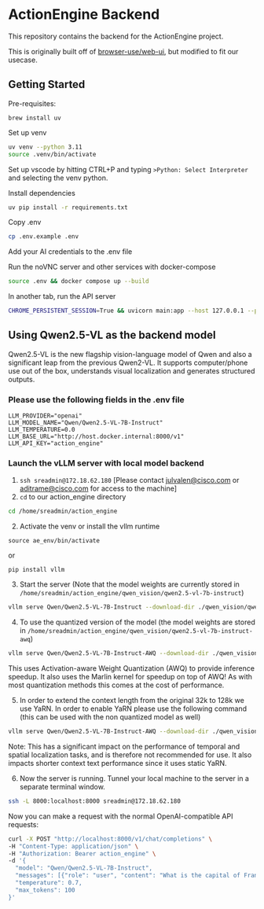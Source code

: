 # ActionEngine Backend

This repository contains the backend for the ActionEngine project.

This is originally built off of [browser-use/web-ui](https://github.com/browser-use/web-ui), but modified to fit our usecase.

## Getting Started

Pre-requisites:

```
brew install uv
```

Set up venv

```bash
uv venv --python 3.11
source .venv/bin/activate
```

Set up vscode by hitting CTRL+P and typing `>Python: Select Interpreter` and selecting the venv python.

Install dependencies

```bash
uv pip install -r requirements.txt
```

Copy .env

```bash
cp .env.example .env
```

Add your AI credentials to the .env file

Run the noVNC server and other services with docker-compose

```bash
source .env && docker compose up --build
```

In another tab, run the API server

```bash
CHROME_PERSISTENT_SESSION=True && uvicorn main:app --host 127.0.0.1 --port 7788 --reload
```

## Using Qwen2.5-VL as the backend model

Qwen2.5-VL is the new flagship vision-language model of Qwen and also a significant leap from the previous Qwen2-VL. It supports computer/phone use out of the box, understands visual localization and generates structured outputs.

### Please use the following fields in the .env file

```env
LLM_PROVIDER="openai"
LLM_MODEL_NAME="Qwen/Qwen2.5-VL-7B-Instruct"
LLM_TEMPERATURE=0.0
LLM_BASE_URL="http://host.docker.internal:8000/v1"
LLM_API_KEY="action_engine"
```

### Launch the vLLM server with local model backend

1. `ssh sreadmin@172.18.62.180` [Please contact julvalen@cisco.com or aditrame@cisco.com for access to the machine]
2. `cd` to our action_engine directory

```bash
cd /home/sreadmin/action_engine
```

2. Activate the venv or install the vllm runtime

```
source ae_env/bin/activate
```

or

```
pip install vllm
```

3. Start the server (Note that the model weights are currently stored in `/home/sreadmin/action_engine/qwen_vision/qwen2.5-vl-7b-instruct`)

```bash
vllm serve Qwen/Qwen2.5-VL-7B-Instruct --download-dir ./qwen_vision/qwen2.5-vl-7b-instruct --trust-remote-code --max-model-len 32768 --port 8000 --host 0.0.0.0 --dtype bfloat16 --limit-mm-per-prompt image=5,video=5 --api-key action_engine --enable-auto-tool-choice --tool-call-parser hermes
```

4. To use the quantized version of the model (the model weights are stored in `/home/sreadmin/action_engine/qwen_vision/qwen2.5-vl-7b-instruct-awq`)

```bash
vllm serve Qwen/Qwen2.5-VL-7B-Instruct-AWQ --download-dir ./qwen_vision/qwen2.5-vl-7b-instruct-awq --quantization awq_marlin --trust-remote-code --max-model-len 128000 --port 8000 --host 0.0.0.0 --dtype float16 --limit-mm-per-prompt image=5,video=5 --api-key action_engine --enable-auto-tool-choice --tool-call-parser hermes
```

This uses Activation-aware Weight Quantization (AWQ) to provide inference speedup. It also uses the Marlin kernel for speedup on top of AWQ!
As with most quantization methods this comes at the cost of performance.

5. In order to extend the context length from the original 32k to 128k we use YaRN. In order to enable YaRN please use the following command (this can be used with the non quantized model as well)

```bash
vllm serve Qwen/Qwen2.5-VL-7B-Instruct-AWQ --download-dir ./qwen_vision/qwen2.5-vl-7b-instruct-awq --quantization awq_marlin --trust-remote-code --max-model-len 128000 --port 8000 --host 0.0.0.0 --dtype float16 --limit-mm-per-prompt image=5,video=5 --api-key action_engine --rope-scaling '{"rope_type":"yarn","mrope_section": [ 16, 24, 24 ], "factor":4.0, "original_max_position_embeddings":32768}' --enable-auto-tool-choice --tool-call-parser hermes
```

Note: This has a significant impact on the performance of temporal and spatial localization tasks, and is therefore not recommended for use. It also impacts shorter context text performance since it uses static YaRN.

6. Now the server is running. Tunnel your local machine to the server in a separate terminal window.

```bash
ssh -L 8000:localhost:8000 sreadmin@172.18.62.180
```

Now you can make a request with the normal OpenAI-compatible API requests:

```bash
curl -X POST "http://localhost:8000/v1/chat/completions" \
-H "Content-Type: application/json" \
-H "Authorization: Bearer action_engine" \
-d '{
  "model": "Qwen/Qwen2.5-VL-7B-Instruct",
  "messages": [{"role": "user", "content": "What is the capital of France?"}],
  "temperature": 0.7,
  "max_tokens": 100
}'
```
